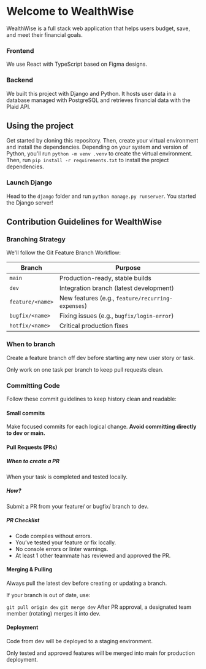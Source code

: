 # Welcome to WealthWise

WealthWise is a full stack web application that helps users budget, save, and meet their financial goals.

### Frontend

We use React with TypeScript based on Figma designs.

### Backend

We built this project with Django and Python. It hosts user data in a database managed with PostgreSQL and retrieves financial data with the Plaid API.

## Using the project

Get started by cloning this repository. Then, create your virtual environment and install the dependencies. Depending on your system and version of Python, you'll run `python -m venv .venv` to create the virtual environment. Then, run `pip install -r requirements.txt` to install the project dependencies.

### Launch Django

Head to the `django` folder and run `python manage.py runserver`. You started the Django server!

## Contribution Guidelines for WealthWise
### Branching Strategy
We'll follow the Git Feature Branch Workflow:

| Branch          | Purpose                                  |
|----------------|------------------------------------------|
| `main`         | Production-ready, stable builds         |
| `dev`          | Integration branch (latest development) |
| `feature/<name>` | New features (e.g., `feature/recurring-expenses`) |
| `bugfix/<name>`  | Fixing issues (e.g., `bugfix/login-error`) |
| `hotfix/<name>`  | Critical production fixes             |


### When to branch
Create a feature branch off dev before starting any new user story or task.

Only work on one task per branch to keep pull requests clean.

### Committing Code
Follow these commit guidelines to keep history clean and readable:

#### Small commits 
Make focused commits for each logical change. **Avoid committing directly to dev or main.**


#### Pull Requests (PRs)
##### When to create a PR
When your task is completed and tested locally.

##### How?
Submit a PR from your feature/ or bugfix/ branch to dev.


##### PR Checklist
- Code compiles without errors.
- You’ve tested your feature or fix locally.
- No console errors or linter warnings.
- At least 1 other teammate has reviewed and approved the PR.
  
#### Merging & Pulling
Always pull the latest dev before creating or updating a branch.

If your branch is out of date, use:

`git pull origin dev`
`git merge dev`
After PR approval, a designated team member (rotating) merges it into dev.


#### Deployment
Code from dev will be deployed to a staging environment.

Only tested and approved features will be merged into main for production deployment.
